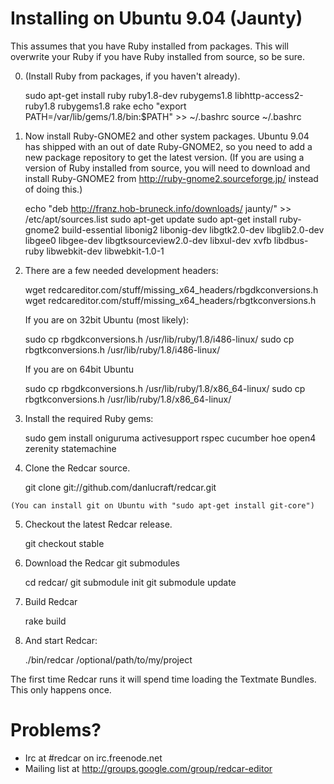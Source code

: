 
Installing on Ubuntu 9.04 (Jaunty)
==================================

This assumes that you have Ruby installed from packages. This will overwrite your Ruby if you have Ruby installed from source, so be sure.

  0. (Install Ruby from packages, if you haven't already).

        sudo apt-get install ruby ruby1.8-dev rubygems1.8 libhttp-access2-ruby1.8 rubygems1.8 rake
        echo "export PATH=/var/lib/gems/1.8/bin:\$PATH" >> ~/.bashrc
        source ~/.bashrc

  1. Now install Ruby-GNOME2 and other system packages. Ubuntu 9.04 has shipped with an out of date Ruby-GNOME2, so you need to add a new package repository to get the latest version. (If you are using a version of Ruby installed from source, you will need to download and install Ruby-GNOME2 from http://ruby-gnome2.sourceforge.jp/ instead of doing this.)

        echo "deb http://franz.hob-bruneck.info/downloads/ jaunty/" >> /etc/apt/sources.list
        sudo apt-get update
        sudo apt-get install ruby-gnome2 build-essential libonig2 libonig-dev libgtk2.0-dev libglib2.0-dev libgee0 libgee-dev libgtksourceview2.0-dev libxul-dev xvfb libdbus-ruby libwebkit-dev libwebkit-1.0-1

  2. There are a few needed development headers:

        wget redcareditor.com/stuff/missing_x64_headers/rbgdkconversions.h
        wget redcareditor.com/stuff/missing_x64_headers/rbgtkconversions.h
        
     If you are on 32bit Ubuntu (most likely):    
    
        sudo cp rbgdkconversions.h /usr/lib/ruby/1.8/i486-linux/
        sudo cp rbgtkconversions.h /usr/lib/ruby/1.8/i486-linux/
        
     If you are on 64bit Ubuntu
     
        sudo cp rbgdkconversions.h /usr/lib/ruby/1.8/x86_64-linux/
        sudo cp rbgtkconversions.h /usr/lib/ruby/1.8/x86_64-linux/

  3. Install the required Ruby gems:

        sudo gem install oniguruma activesupport rspec cucumber hoe open4 zerenity statemachine

  4. Clone the Redcar source.
  
        git clone git://github.com/danlucraft/redcar.git
  
    (You can install git on Ubuntu with "sudo apt-get install git-core")

  5. Checkout the latest Redcar release.
  
        git checkout stable

  5. Download the Redcar git submodules

        cd redcar/
        git submodule init
        git submodule update

  6. Build Redcar
  
        rake build

  7. And start Redcar:

        ./bin/redcar /optional/path/to/my/project

The first time Redcar runs it will spend time loading the Textmate Bundles. 
This only happens once.

Problems?
=========

 * Irc at #redcar on irc.freenode.net
 * Mailing list at http://groups.google.com/group/redcar-editor

